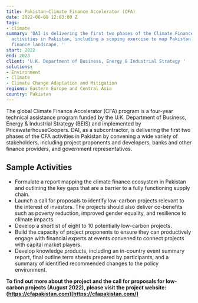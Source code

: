 ```yaml
---
title: Pakistan—Climate Finance Accelerator (CFA)
date: 2022-06-09 12:03:00 Z
tags:
- climate
summary: 'DAI is delivering the first two phases of the Climate Finance Accelerator
  activities in Pakistan, including a scoping exercise to map Pakistan''s climate
  finance landscape. '
start: 2022
end: 2023
client: 'U.K. Department of Business, Energy & Industrial Strategy '
solutions:
- Environment
- Climate
- Climate Change Adaptation and Mitigation
regions: Eastern Europe and Central Asia
country: Pakistan
---
```


The global Climate Finance Accelerator (CFA) program is a four-year technical assistance program funded by the U.K. Department of Business, Energy & Industrial Strategy (BEIS) and implemented by PricewaterhouseCoopers. DAI, as a subcontractor, is delivering the first two phases of the CFA activities in Pakistan by convening a wide variety of stakeholders, including project proponents and developers, banks and other finance providers, and government representatives.

## Sample Activities

* Formulate a report mapping the climate finance ecosystem in Pakistan and outlining the key gaps that are a barrier to a fully functioning supply chain.
* Launch a call for proposals to identify low-carbon projects relevant to the interest of investors. The projects should also deliver co-benefits such as poverty reduction, improved gender equality, and resilience to climate impacts. 
* Develop a shortlist of eight to 10 potentially low-carbon projects. 
* Build the capacity of project proponents to ensure they can productively engage with financial experts at events convened to connect projects with capital market players.
* Develop knowledge products, including an in-country event summary report, final outline term sheets prepared by participants, and a summary of identified recommended changes to the policy environment.

**To find out more about the project and the call for proposals for low-carbon projects (August 2022), please visit the project website: (https://cfapakistan.com)[https://cfapakistan.com/]**